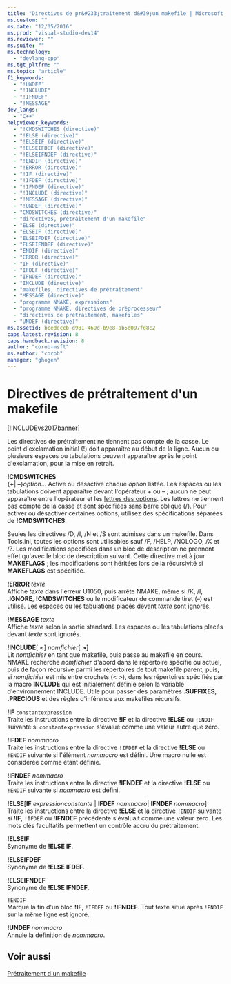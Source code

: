 ```yaml
---
title: "Directives de pr&#233;traitement d&#39;un makefile | Microsoft Docs"
ms.custom: ""
ms.date: "12/05/2016"
ms.prod: "visual-studio-dev14"
ms.reviewer: ""
ms.suite: ""
ms.technology: 
  - "devlang-cpp"
ms.tgt_pltfrm: ""
ms.topic: "article"
f1_keywords: 
  - "!UNDEF"
  - "!INCLUDE"
  - "!IFNDEF"
  - "!MESSAGE"
dev_langs: 
  - "C++"
helpviewer_keywords: 
  - "!CMDSWITCHES (directive)"
  - "!ELSE (directive)"
  - "!ELSEIF (directive)"
  - "!ELSEIFDEF (directive)"
  - "!ELSEIFNDEF (directive)"
  - "!ENDIF (directive)"
  - "!ERROR (directive)"
  - "!IF (directive)"
  - "!IFDEF (directive)"
  - "!IFNDEF (directive)"
  - "!INCLUDE (directive)"
  - "!MESSAGE (directive)"
  - "!UNDEF (directive)"
  - "CMDSWITCHES (directive)"
  - "directives, prétraitement d'un makefile"
  - "ELSE (directive)"
  - "ELSEIF (directive)"
  - "ELSEIFDEF (directive)"
  - "ELSEIFNDEF (directive)"
  - "ENDIF (directive)"
  - "ERROR (directive)"
  - "IF (directive)"
  - "IFDEF (directive)"
  - "IFNDEF (directive)"
  - "INCLUDE (directive)"
  - "makefiles, directives de prétraitement"
  - "MESSAGE (directive)"
  - "programme NMAKE, expressions"
  - "programme NMAKE, directives de préprocesseur"
  - "directives de prétraitement, makefiles"
  - "UNDEF (directive)"
ms.assetid: bcedeccb-d981-469d-b9e8-ab5d097fd8c2
caps.latest.revision: 8
caps.handback.revision: 8
author: "corob-msft"
ms.author: "corob"
manager: "ghogen"
---
```

# Directives de pr&#233;traitement d&#39;un makefile
[!INCLUDE[vs2017banner](../assembler/inline/includes/vs2017banner.md)]

Les directives de prétraitement ne tiennent pas compte de la casse.  Le point d'exclamation initial \(\!\) doit apparaître au début de la ligne.  Aucun ou plusieurs espaces ou tabulations peuvent apparaître après le point d'exclamation, pour la mise en retrait.  
  
 **\!CMDSWITCHES**  
 {**\+**&#124; **–**}*option*...  Active ou désactive chaque *option* listée.  Les espaces ou les tabulations doivent apparaître devant l'opérateur \+ ou – ; aucun ne peut apparaître entre l'opérateur et les [lettres des options](../build/nmake-options.md).  Les lettres ne tiennent pas compte de la casse et sont spécifiées sans barre oblique \(\/\).  Pour activer ou désactiver certaines options, utilisez des spécifications séparées de **\!CMDSWITCHES**.  
  
 Seules les directives \/D, \/I, \/N et \/S sont admises dans un makefile.  Dans Tools.ini, toutes les options sont utilisables sauf \/F, \/HELP, \/NOLOGO, \/X et \/?.  Les modifications spécifiées dans un bloc de description ne prennent effet qu'avec le bloc de description suivant.  Cette directive met à jour **MAKEFLAGS** ; les modifications sont héritées lors de la récursivité si **MAKEFLAGS** est spécifiée.  
  
 **\!ERROR**  *texte*  
 Affiche *texte* dans l'erreur U1050, puis arrête NMAKE, même si \/K, \/I, **.IGNORE**, **\!CMDSWITCHES** ou le modificateur de commande tiret \(–\) est utilisé.  Les espaces ou les tabulations placés devant *texte* sont ignorés.  
  
 **\!MESSAGE**  *texte*  
 Affiche *texte* selon la sortie standard.  Les espaces ou les tabulations placés devant *texte* sont ignorés.  
  
 **\!INCLUDE**\[ **\<**\] *nomfichier*\[ **\>**\]  
 Lit *nomfichier* en tant que makefile, puis passe au makefile en cours.  NMAKE recherche *nomfichier* d'abord dans le répertoire spécifié ou actuel, puis de façon récursive parmi les répertoires de tout makefile parent, puis, si *nomfichier* est mis entre crochets \(\< \>\), dans les répertoires spécifiés par la macro **INCLUDE** qui est initialement définie selon la variable d'environnement INCLUDE.  Utile pour passer des paramètres **.SUFFIXES**, **.PRECIOUS** et des règles d'inférence aux makefiles récursifs.  
  
 **\!IF**  `constantexpression`  
 Traite les instructions entre la directive **\!IF** et la directive **\!ELSE** ou `!ENDIF` suivante si `constantexpression` s'évalue comme une valeur autre que zéro.  
  
 **\!IFDEF**  *nommacro*  
 Traite les instructions entre la directive `!IFDEF` et la directive **\!ELSE** ou `!ENDIF` suivante si l'élément *nommacro* est défini.  Une macro nulle est considérée comme étant définie.  
  
 **\!IFNDEF**  *nommacro*  
 Traite les instructions entre la directive **\!IFNDEF** et la directive **\!ELSE** ou `!ENDIF` suivante si *nommacro* est défini.  
  
 **\!ELSE**\[**IF** *expressionconstante* &#124; **IFDEF** *nommacro*&#124; **IFNDEF** *nommacro*\]  
 Traite les instructions entre la directive **\!ELSE** et la directive `!ENDIF` suivante si **\!IF**, `!IFDEF` ou **\!IFNDEF** précédente s'évaluait comme une valeur zéro.  Les mots clés facultatifs permettent un contrôle accru du prétraitement.  
  
 **\!ELSEIF**  
 Synonyme de **\!ELSE IF**.  
  
 **\!ELSEIFDEF**  
 Synonyme de **\!ELSE IFDEF**.  
  
 **\!ELSEIFNDEF**  
 Synonyme de **\!ELSE IFNDEF**.  
  
 `!ENDIF`  
 Marque la fin d'un bloc **\!IF**, `!IFDEF` ou **\!IFNDEF**.  Tout texte situé après `!ENDIF` sur la même ligne est ignoré.  
  
 **\!UNDEF**  *nommacro*  
 Annule la définition de *nommacro*.  
  
## Voir aussi  
 [Prétraitement d'un makefile](../build/makefile-preprocessing.md)